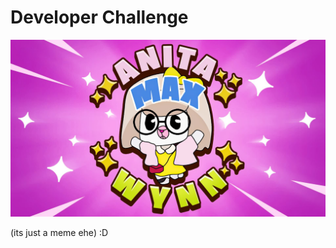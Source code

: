# Developer Challenge

![Anita Maxwynn](https://github.com/AngelSmithlgs/challenge/blob/main/Frontend/anita%20maxwynn.jpg)


(its just a meme ehe) 
:D
